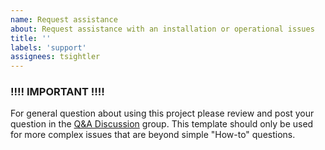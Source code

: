 ```yaml
---
name: Request assistance
about: Request assistance with an installation or operational issues
title: ''
labels: 'support'
assignees: tsightler
---
```

### !!!! IMPORTANT !!!! ###
For general question about using this project please review and post your question in the [Q&A Discussion](https://github.com/tsightler/ring-mqtt/discussions/categories/q-a) group.  This template should only be used for more complex issues that are beyond simple "How-to" questions.

